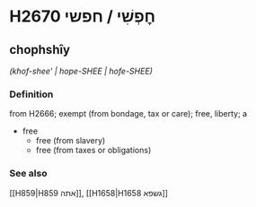 # H2670 חׇפְשִׁי / חפשי

## chophshîy

_(khof-shee' | hope-SHEE | hofe-SHEE)_

### Definition

from H2666; exempt (from bondage, tax or care); free, liberty; a

- free
  - free (from slavery)
  - free (from taxes or obligations)

### See also

[[H859|H859 אתה]], [[H1658|H1658 גשפא]]
